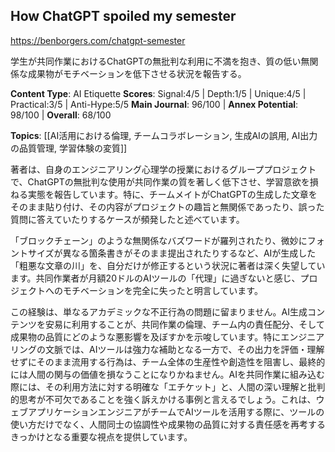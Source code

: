 ## How ChatGPT spoiled my semester

https://benborgers.com/chatgpt-semester

学生が共同作業におけるChatGPTの無批判な利用に不満を抱き、質の低い無関係な成果物がモチベーションを低下させる状況を報告する。

**Content Type**: AI Etiquette
**Scores**: Signal:4/5 | Depth:1/5 | Unique:4/5 | Practical:3/5 | Anti-Hype:5/5
**Main Journal**: 96/100 | **Annex Potential**: 98/100 | **Overall**: 68/100

**Topics**: [[AI活用における倫理, チームコラボレーション, 生成AIの誤用, AI出力の品質管理, 学習体験の変質]]

著者は、自身のエンジニアリング心理学の授業におけるグループプロジェクトで、ChatGPTの無批判な使用が共同作業の質を著しく低下させ、学習意欲を損ねる実態を報告しています。特に、チームメイトがChatGPTの生成した文章をそのまま貼り付け、その内容がプロジェクトの趣旨と無関係であったり、誤った質問に答えていたりするケースが頻発したと述べています。

「ブロックチェーン」のような無関係なバズワードが羅列されたり、微妙にフォントサイズが異なる箇条書きがそのまま提出されたりするなど、AIが生成した「粗悪な文章の川」を、自分だけが修正するという状況に著者は深く失望しています。共同作業者が月額20ドルのAIツールの「代理」に過ぎないと感じ、プロジェクトへのモチベーションを完全に失ったと明言しています。

この経験は、単なるアカデミックな不正行為の問題に留まりません。AI生成コンテンツを安易に利用することが、共同作業の倫理、チーム内の責任配分、そして成果物の品質にどのような悪影響を及ぼすかを示唆しています。特にエンジニアリングの文脈では、AIツールは強力な補助となる一方で、その出力を評価・理解せずにそのまま流用する行為は、チーム全体の生産性や創造性を阻害し、最終的には人間の関与の価値を損なうことになりかねません。AIを共同作業に組み込む際には、その利用方法に対する明確な「エチケット」と、人間の深い理解と批判的思考が不可欠であることを強く訴えかける事例と言えるでしょう。これは、ウェブアプリケーションエンジニアがチームでAIツールを活用する際に、ツールの使い方だけでなく、人間同士の協調性や成果物の品質に対する責任感を再考するきっかけとなる重要な視点を提供しています。